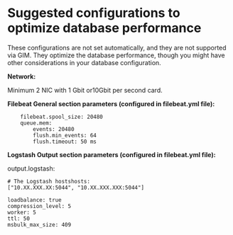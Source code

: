 # Suggested configurations to optimize database performance


These configurations are not set automatically, and they are not supported via GIM. They optimize the database performance, though you might have other considerations in your database configuration.

**Network:**

  Minimum 2 NIC with 1 Gbit or10Gbit per second card.
  
**Filebeat General section parameters (configured in filebeat.yml file):**

        filebeat.spool_size: 20480
        queue.mem:
            events: 20480
            flush.min_events: 64
            flush.timeout: 50 ms

**Logstash Output section parameters (configured in filebeat.yml file):**
   
   output.logstash:

    # The Logstash hostshosts:
    ["10.XX.XXX.XX:5044", "10.XX.XXX.XXX:5044"]

    loadbalance: true
    compression_level: 5
    worker: 5
    ttl: 50
    msbulk_max_size: 409
